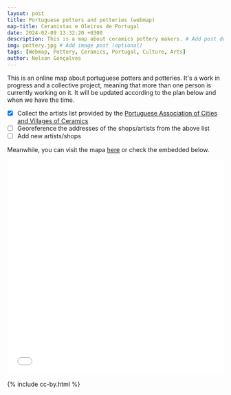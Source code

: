 ```yaml
---
layout: post
title: Portuguese potters and potteries (webmap)
map-title: Ceramistas e Oleiros de Portugal
date: 2024-02-09 13:32:20 +0300
description: This is a map about ceramics pottery makers. # Add post description (optional)
img: pottery.jpg # Add image post (optional)
tags: [Webmap, Pottery, Ceramics, Portugal, Culture, Arts]
author: Nelson Gonçalves
---
```


This is an online map about portuguese potters and potteries. It's a work in progress and a collective project, meaning that more than one person is currently working on it. It will be updated according to the plan below and when we have the time.

- [x] Collect the artists list provided by the [Portuguese Association of Cities and Villages of Ceramics](https://ceramicadeportugal.pt/)
- [ ] Georeference the addresses of the shops/artists from the above list 
- [ ] Add new artists/shops

Meanwhile, you can visit the mapa [here](https://umap.openstreetmap.fr/en/map/ceramistas-e-oleiros-de-portugal_1021961#7/40.019/-6.976) or check the embedded below.


<iframe width="100%" height="500px" frameborder="0" allowfullscreen allow="geolocation" src="//umap.openstreetmap.fr/en/map/ceramistas-e-oleiros-de-portugal_1021961?scaleControl=true&miniMap=false&scrollWheelZoom=true&zoomControl=true&editMode=disabled&moreControl=true&searchControl=null&tilelayersControl=null&embedControl=null&datalayersControl=true&onLoadPanel=undefined&captionBar=false&captionMenus=true"></iframe>




{% include cc-by.html %}
